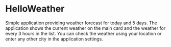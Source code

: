 # HelloWeather
Simple application providing weather forecast for today and 5 days. The application shows the current weather on the main card and the weather for every 3 hours in the list.
You can check the weather using your location or enter any other city in the application settings.
